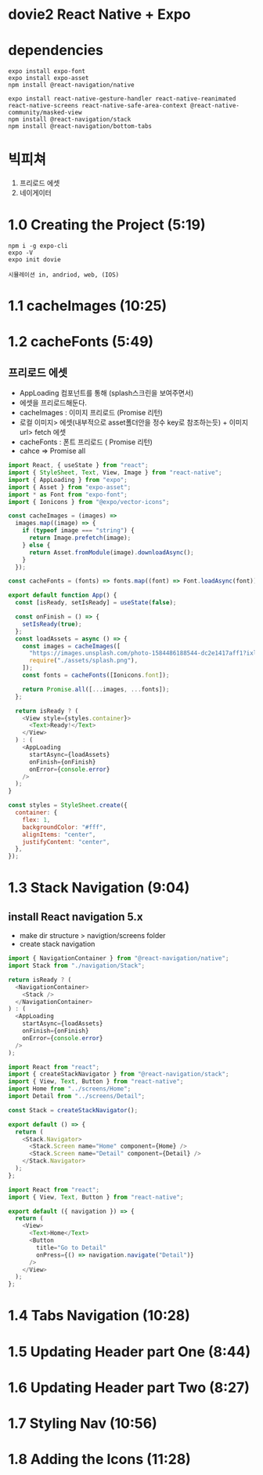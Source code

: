 # dovie2 React Native + Expo

# dependencies

```
expo install expo-font
expo install expo-asset
npm install @react-navigation/native

expo install react-native-gesture-handler react-native-reanimated react-native-screens react-native-safe-area-context @react-native-community/masked-view
npm install @react-navigation/stack
npm install @react-navigation/bottom-tabs
```

# 빅피쳐

1. 프리로드 에셋
2. 네이게이터

# 1.0 Creating the Project (5:19)

```
npm i -g expo-cli
expo -V
expo init dovie
```

```
시뮬레이션 in, andriod, web, (IOS)
```

# 1.1 cacheImages (10:25)

# 1.2 cacheFonts (5:49)

## 프리로드 에셋

- AppLoading 컴포넌트를 통해 (splash스크린을 보여주면서)
- 에셋을 프리로드해둔다.
- cacheImages : 이미지 프리로드 (Promise 리턴)
- 로컬 이미지> 에셋(내부적으로 asset폴더안을 정수 key로 참조하는듯) + 이미지url> fetch 에셋
- cacheFonts : 폰트 프리로드 ( Promise 리턴)
- cahce => Promise all

```js
import React, { useState } from "react";
import { StyleSheet, Text, View, Image } from "react-native";
import { AppLoading } from "expo";
import { Asset } from "expo-asset";
import * as Font from "expo-font";
import { Ionicons } from "@expo/vector-icons";

const cacheImages = (images) =>
  images.map((image) => {
    if (typeof image === "string") {
      return Image.prefetch(image);
    } else {
      return Asset.fromModule(image).downloadAsync();
    }
  });

const cacheFonts = (fonts) => fonts.map((font) => Font.loadAsync(font));

export default function App() {
  const [isReady, setIsReady] = useState(false);

  const onFinish = () => {
    setIsReady(true);
  };
  const loadAssets = async () => {
    const images = cacheImages([
      "https://images.unsplash.com/photo-1584486188544-dc2e1417aff1?ixlib=rb-1.2.1&ixid=eyJhcHBfaWQiOjEyMDd9&auto=format&fit=crop&w=500&q=60",
      require("./assets/splash.png"),
    ]);
    const fonts = cacheFonts([Ionicons.font]);

    return Promise.all([...images, ...fonts]);
  };

  return isReady ? (
    <View style={styles.container}>
      <Text>Ready!</Text>
    </View>
  ) : (
    <AppLoading
      startAsync={loadAssets}
      onFinish={onFinish}
      onError={console.error}
    />
  );
}

const styles = StyleSheet.create({
  container: {
    flex: 1,
    backgroundColor: "#fff",
    alignItems: "center",
    justifyContent: "center",
  },
});
```

# 1.3 Stack Navigation (9:04)

## install React navigation 5.x

- make dir structure > navigtion/screens folder
- create stack navigation

```js
import { NavigationContainer } from "@react-navigation/native";
import Stack from "./navigation/Stack";

return isReady ? (
  <NavigationContainer>
    <Stack />
  </NavigationContainer>
) : (
  <AppLoading
    startAsync={loadAssets}
    onFinish={onFinish}
    onError={console.error}
  />
);
```

```js
import React from "react";
import { createStackNavigator } from "@react-navigation/stack";
import { View, Text, Button } from "react-native";
import Home from "../screens/Home";
import Detail from "../screens/Detail";

const Stack = createStackNavigator();

export default () => {
  return (
    <Stack.Navigator>
      <Stack.Screen name="Home" component={Home} />
      <Stack.Screen name="Detail" component={Detail} />
    </Stack.Navigator>
  );
};
```

```js
import React from "react";
import { View, Text, Button } from "react-native";

export default ({ navigation }) => {
  return (
    <View>
      <Text>Home</Text>
      <Button
        title="Go to Detail"
        onPress={() => navigation.navigate("Detail")}
      />
    </View>
  );
};
```

# 1.4 Tabs Navigation (10:28)

# 1.5 Updating Header part One (8:44)

# 1.6 Updating Header part Two (8:27)

# 1.7 Styling Nav (10:56)

# 1.8 Adding the Icons (11:28)
